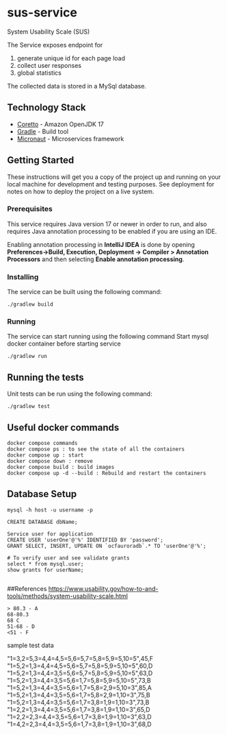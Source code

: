 # sus-service
System Usability Scale (SUS)

The Service exposes endpoint for

1. generate unique id for each page load
2. collect user responses
3. global statistics

The collected data is stored in a MySql database.

## Technology Stack

* [Coretto](https://docs.aws.amazon.com/corretto/latest/corretto-17-ug/what-is-corretto-17.html) - Amazon OpenJDK 17
* [Gradle](https://gradle.org/) - Build tool
* [Micronaut](https://micronaut.io/) - Microservices framework

## Getting Started

These instructions will get you a copy of the project up and running on your local machine for development and testing
purposes. See deployment for notes on how to deploy the project on a live system.

### Prerequisites

This service requires Java version 17 or newer in order to run, and also requires Java annotation processing to be
enabled if you are using an IDE.

Enabling annotation processing in **IntelliJ IDEA** is done by opening
**Preferences->Build, Execution, Deployment -> Compiler > Annotation Processors** and then
selecting **Enable annotation processing**.

### Installing

The service can be built using the following command:

```
./gradlew build
```

### Running

The service can start running using the following command
Start mysql docker container before starting service
```
./gradlew run
```

## Running the tests

Unit tests can be run using the following command:

```
./gradlew test
```

## Useful docker commands
```
docker compose commands
docker compose ps : to see the state of all the containers
docker compose up : start
docker compose down : remove
docker compose build : build images
docker compose up -d --build : Rebuild and restart the containers
```

## Database Setup
```
mysql -h host -u username -p

CREATE DATABASE dbName;

Service user for application
CREATE USER 'userOne'@'%' IDENTIFIED BY 'password';
GRANT SELECT, INSERT, UPDATE ON `ocfauroradb`.* TO 'userOne'@'%';

# To verify user and see validate grants
select * from mysql.user;
show grants for userName;


```
##References
https://www.usability.gov/how-to-and-tools/methods/system-usability-scale.html

```
> 80.3 - A
68-80.3
68 C
51-68 - D
<51 - F
```

sample test data

"1=3,2=5,3=4,4=4,5=5,6=5,7=5,8=5,9=5,10=5",45,F
"1=5,2=1,3=4,4=4,5=5,6=5,7=5,8=5,9=5,10=5",60,D
"1=5,2=1,3=4,4=3,5=5,6=5,7=5,8=5,9=5,10=5",63,D
"1=5,2=1,3=4,4=3,5=5,6=1,7=5,8=5,9=5,10=5",73,B
"1=5,2=1,3=4,4=3,5=5,6=1,7=5,8=2,9=5,10=3",85,A
"1=5,2=1,3=4,4=3,5=5,6=1,7=5,8=2,9=1,10=3",75,B
"1=5,2=1,3=4,4=3,5=5,6=1,7=3,8=1,9=1,10=3",73,B
"1=2,2=1,3=4,4=3,5=5,6=1,7=3,8=1,9=1,10=3",65,D
"1=2,2=2,3=4,4=3,5=5,6=1,7=3,8=1,9=1,10=3",63,D
"1=4,2=2,3=4,4=3,5=5,6=1,7=3,8=1,9=1,10=3",68,D